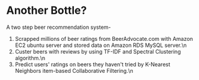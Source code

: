# Another Bottle?
A two step beer recommendation system-
1. Scrapped millions of beer ratings from BeerAdvocate.com with Amazon EC2 ubuntu server and stored data on Amazon RDS MySQL server.\n
2. Custer beers with reviews by using TF-IDF and Spectral Clustering algorithm.\n
3. Predict users' ratings on beers they haven't tried by K-Nearest Neighbors item-based Collaborative Filtering.\n